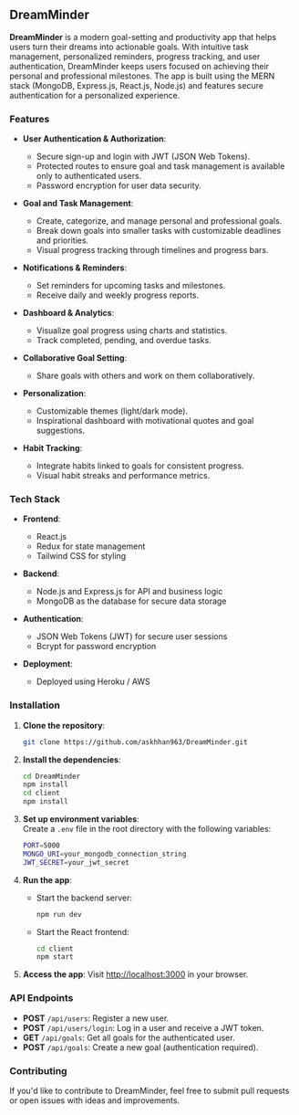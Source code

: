 
## DreamMinder

**DreamMinder** is a modern goal-setting and productivity app that helps users turn their dreams into actionable goals. With intuitive task management, personalized reminders, progress tracking, and user authentication, DreamMinder keeps users focused on achieving their personal and professional milestones. The app is built using the MERN stack (MongoDB, Express.js, React.js, Node.js) and features secure authentication for a personalized experience.

### Features

- **User Authentication & Authorization**: 
  - Secure sign-up and login with JWT (JSON Web Tokens).
  - Protected routes to ensure goal and task management is available only to authenticated users.
  - Password encryption for user data security.

- **Goal and Task Management**:
  - Create, categorize, and manage personal and professional goals.
  - Break down goals into smaller tasks with customizable deadlines and priorities.
  - Visual progress tracking through timelines and progress bars.

- **Notifications & Reminders**:
  - Set reminders for upcoming tasks and milestones.
  - Receive daily and weekly progress reports.

- **Dashboard & Analytics**:
  - Visualize goal progress using charts and statistics.
  - Track completed, pending, and overdue tasks.
  
- **Collaborative Goal Setting**:
  - Share goals with others and work on them collaboratively.
  
- **Personalization**:
  - Customizable themes (light/dark mode).
  - Inspirational dashboard with motivational quotes and goal suggestions.

- **Habit Tracking**:
  - Integrate habits linked to goals for consistent progress.
  - Visual habit streaks and performance metrics.

### Tech Stack

- **Frontend**: 
  - React.js
  - Redux for state management
  - Tailwind CSS for styling

- **Backend**:
  - Node.js and Express.js for API and business logic
  - MongoDB as the database for secure data storage

- **Authentication**:
  - JSON Web Tokens (JWT) for secure user sessions
  - Bcrypt for password encryption

- **Deployment**: 
  - Deployed using Heroku / AWS

### Installation

1. **Clone the repository**:
   ```bash
   git clone https://github.com/askhhan963/DreamMinder.git
   ```
2. **Install the dependencies**:
   ```bash
   cd DreamMinder
   npm install
   cd client
   npm install
   ```

3. **Set up environment variables**:  
   Create a `.env` file in the root directory with the following variables:
   ```bash
   PORT=5000
   MONGO_URI=your_mongodb_connection_string
   JWT_SECRET=your_jwt_secret
   ```

4. **Run the app**:
   - Start the backend server:
     ```bash
     npm run dev
     ```
   - Start the React frontend:
     ```bash
     cd client
     npm start
     ```

5. **Access the app**:
   Visit [http://localhost:3000](http://localhost:3000) in your browser.

### API Endpoints

- **POST** `/api/users`: Register a new user.
- **POST** `/api/users/login`: Log in a user and receive a JWT token.
- **GET** `/api/goals`: Get all goals for the authenticated user.
- **POST** `/api/goals`: Create a new goal (authentication required).

### Contributing

If you'd like to contribute to DreamMinder, feel free to submit pull requests or open issues with ideas and improvements.

